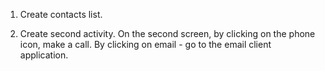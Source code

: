 1. Create contacts list.

2. Create second activity. On the second screen, by clicking on the phone icon, make a call. 
By clicking on email - go to the email client application.
